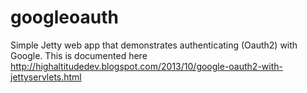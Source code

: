 googleoauth
===========

Simple Jetty web app that demonstrates authenticating (Oauth2) with Google. This is documented here http://highaltitudedev.blogspot.com/2013/10/google-oauth2-with-jettyservlets.html
